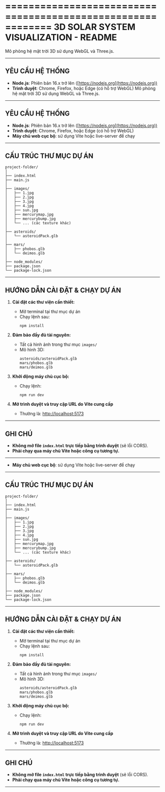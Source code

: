 ============================================================
           3D SOLAR SYSTEM VISUALIZATION - README
============================================================

Mô phỏng hệ mặt trời 3D sử dụng WebGL và Three.js.

------------------------------------------------------------
YÊU CẦU HỆ THỐNG
------------------------------------------------------------
- **Node.js**: Phiên bản 16.x trở lên ([https://nodejs.org](https://nodejs.org))
- **Trình duyệt**: Chrome, Firefox, hoặc Edge (có hỗ trợ WebGL)
Mô phỏng hệ mặt trời 3D sử dụng WebGL và Three.js.

------------------------------------------------------------
YÊU CẦU HỆ THỐNG
------------------------------------------------------------
- **Node.js**: Phiên bản 16.x trở lên ([https://nodejs.org](https://nodejs.org))
- **Trình duyệt**: Chrome, Firefox, hoặc Edge (có hỗ trợ WebGL)
- **Máy chủ web cục bộ**: sử dụng Vite hoặc live-server để chạy

------------------------------------------------------------
CẤU TRÚC THƯ MỤC DỰ ÁN
------------------------------------------------------------

```
project-folder/
│
├── index.html
├── main.js
│
├── images/
│   ├── 1.jpg
│   ├── 2.jpg
│   ├── 3.jpg
│   ├── 4.jpg
│   ├── sun.jpg
│   ├── mercurymap.jpg
│   ├── mercurybump.jpg
│   └── ... (các texture khác)
│
├── asteroids/
│   └── asteroidPack.glb
│
├── mars/
│   ├── phobos.glb
│   └── deimos.glb
│
├── node_modules/
├── package.json
└── package-lock.json
```

------------------------------------------------------------
HƯỚNG DẪN CÀI ĐẶT & CHẠY DỰ ÁN
------------------------------------------------------------

1. **Cài đặt các thư viện cần thiết:**
   - Mở terminal tại thư mục dự án
   - Chạy lệnh sau:
     ```
     npm install
     ```

2. **Đảm bảo đầy đủ tài nguyên:**
   - Tất cả hình ảnh trong thư mục `images/`
   - Mô hình 3D:
     ```
     asteroids/asteroidPack.glb
     mars/phobos.glb
     mars/deimos.glb
     ```

3. **Khởi động máy chủ cục bộ:**
   - Chạy lệnh:
     ```
     npm run dev
     ```

4. **Mở trình duyệt và truy cập URL do Vite cung cấp**
   - Thường là: [http://localhost:5173](http://localhost:5173)

------------------------------------------------------------
GHI CHÚ
------------------------------------------------------------
- **Không mở file `index.html` trực tiếp bằng trình duyệt** (sẽ lỗi CORS).
- **Phải chạy qua máy chủ Vite hoặc công cụ tương tự.**

------------------------------------------------------------
- **Máy chủ web cục bộ**: sử dụng Vite hoặc live-server để chạy

------------------------------------------------------------
CẤU TRÚC THƯ MỤC DỰ ÁN
------------------------------------------------------------

```
project-folder/
│
├── index.html
├── main.js
│
├── images/
│   ├── 1.jpg
│   ├── 2.jpg
│   ├── 3.jpg
│   ├── 4.jpg
│   ├── sun.jpg
│   ├── mercurymap.jpg
│   ├── mercurybump.jpg
│   └── ... (các texture khác)
│
├── asteroids/
│   └── asteroidPack.glb
│
├── mars/
│   ├── phobos.glb
│   └── deimos.glb
│
├── node_modules/
├── package.json
└── package-lock.json
```

------------------------------------------------------------
HƯỚNG DẪN CÀI ĐẶT & CHẠY DỰ ÁN
------------------------------------------------------------

1. **Cài đặt các thư viện cần thiết:**
   - Mở terminal tại thư mục dự án
   - Chạy lệnh sau:
     ```
     npm install
     ```

2. **Đảm bảo đầy đủ tài nguyên:**
   - Tất cả hình ảnh trong thư mục `images/`
   - Mô hình 3D:
     ```
     asteroids/asteroidPack.glb
     mars/phobos.glb
     mars/deimos.glb
     ```

3. **Khởi động máy chủ cục bộ:**
   - Chạy lệnh:
     ```
     npm run dev
     ```

4. **Mở trình duyệt và truy cập URL do Vite cung cấp**
   - Thường là: [http://localhost:5173](http://localhost:5173)

------------------------------------------------------------
GHI CHÚ
------------------------------------------------------------
- **Không mở file `index.html` trực tiếp bằng trình duyệt** (sẽ lỗi CORS).
- **Phải chạy qua máy chủ Vite hoặc công cụ tương tự.**

------------------------------------------------------------
